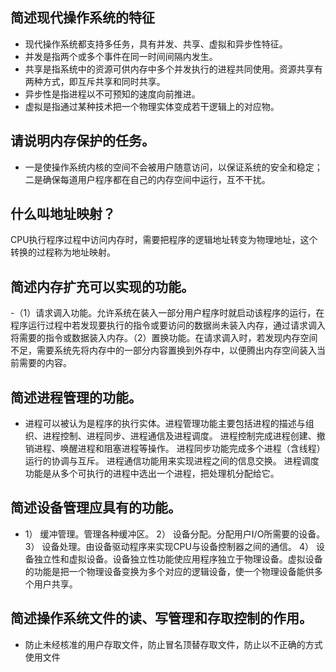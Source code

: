 ## 简述现代操作系统的特征
- 现代操作系统都支持多任务，具有并发、共享、虚拟和异步性特征。
- 并发是指两个或多个事件在同一时间间隔内发生。
- 共享是指系统中的资源可供内存中多个并发执行的进程共同使用。资源共享有两种方式，即互斥共享和同时共享。
- 异步性是指进程以不可预知的速度向前推进。
- 虚拟是指通过某种技术把一个物理实体变成若干逻辑上的对应物。
## 请说明内存保护的任务。
- 一是使操作系统内核的空间不会被用户随意访问，以保证系统的安全和稳定；二是确保每道用户程序都在自己的内存空间中运行，互不干扰。
## 什么叫地址映射？
CPU执行程序过程中访问内存时，需要把程序的逻辑地址转变为物理地址，这个转换的过程称为地址映射。
## 简述内存扩充可以实现的功能。
-（1）请求调入功能。允许系统在装入一部分用户程序时就启动该程序的运行，在程序运行过程中若发现要执行的指令或要访问的数据尚未装入内存，通过请求调入将需要的指令或数据装入内存。（2）置换功能。在请求调入时，若发现内存空间不足，需要系统先将内存中的一部分内容置换到外存中，以便腾出内存空间装入当前需要的内容。
## 简述进程管理的功能。
- 进程可以被认为是程序的执行实体。进程管理功能主要包括进程的描述与组织、进程控制、进程同步、进程通信及进程调度。
进程控制完成进程创建、撤销进程、唤醒进程和阻塞进程等操作。
进程同步功能完成多个进程（含线程）运行的协调与互斥。
进程通信功能用来实现进程之间的信息交换。
进程调度功能是从多个可执行的进程中选出一个进程，把处理机分配给它。
## 简述设备管理应具有的功能。
- 1） 缓冲管理。管理各种缓冲区。
2） 设备分配。分配用户I/O所需要的设备。
3） 设备处理。由设备驱动程序来实现CPU与设备控制器之间的通信。
4） 设备独立性和虚拟设备。设备独立性功能使应用程序独立于物理设备。虚拟设备的功能是把一个物理设备变换为多个对应的逻辑设备，使一个物理设备能供多个用户共享。
## 简述操作系统文件的读、写管理和存取控制的作用。
- 防止未经核准的用户存取文件，防止冒名顶替存取文件，防止以不正确的方式使用文件